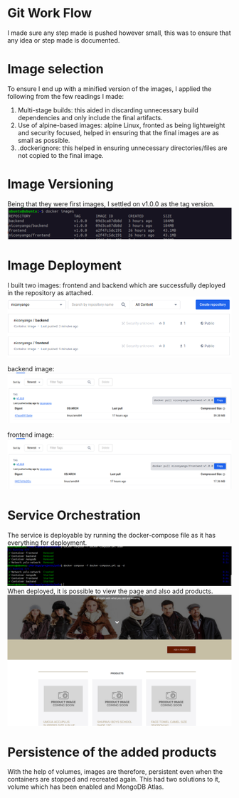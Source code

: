 # Git Work Flow

I made sure any step made is pushed however small, this was to ensure that any idea or step made is documented.

# Image selection

To ensure I end up with a minified version of the images, I applied the following from the few readings I made:

1. Multi-stage builds: this aided in discarding unnecessary build dependencies and only include the final artifacts.
2. Use of alpine-based images: alpine Linux, fronted as being lightweight and security focused, helped in ensuring that the final images are as small as possible.
3. .dockerignore: this helped in ensuring unnecessary directories/files are not copied to the final image.

# Image Versioning

Being that they were first images, I settled on v1.0.0 as the tag version.
![alt text](<Screenshot from 2024-05-05 00-33-39.png>)

# Image Deployment

I built two images: frontend and backend which are successfully deployed in the repository as attached.
![alt text](<Screenshot from 2024-05-05 00-32-00.png>)

backend image:
![alt text](<Screenshot from 2024-05-05 22-08-30.png>)

frontend image:
![alt text](<Screenshot from 2024-05-05 22-07-55.png>)

# Service Orchestration

The service is deployable by running the docker-compose file as it has everything for deployment.
![alt text](<Screenshot from 2024-05-05 22-11-04.png>)
When deployed, it is possible to view the page and also add products.
![alt text](<Screenshot from 2024-05-05 00-36-47.png>)

# Persistence of the added products

With the help of volumes, images are therefore, persistent even when the containers are stopped and recreated again. This had two solutions to it, volume which has been enabled and MongoDB Atlas.
